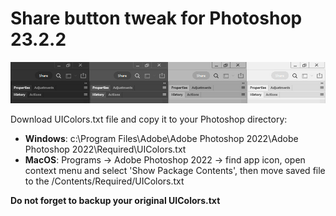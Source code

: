 # Share button tweak for Photoshop 23.2.2

![](assets/20220317_224957_2022-03-17_01-21-19.jpg)

Download UIColors.txt file and copy it to your Photoshop directory:

* **Windows**: c:\Program Files\Adobe\Adobe Photoshop 2022\Adobe Photoshop 2022\Required\UIColors.txt
* **MacOS**: Programs -> Adobe Photoshop 2022 -> find app icon, open context menu and select 'Show Package Contents', then move saved file to the /Contents/Required/UIColors.txt

**Do not forget to backup your original UIColors.txt**
